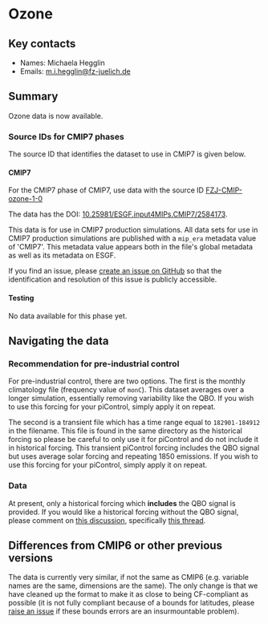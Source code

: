 <!--- These values are used by `fill-out-auto-generated-sections.py` -->
<!--- forcing="ozone" -->
<!--- source_id_stub="FZJ-CMIP-ozone" -->
# Ozone

## Key contacts

- Names: Michaela Hegglin
- Emails: m.i.hegglin@fz-juelich.de

## Summary

Ozone data is now available.

<!--- begin-cmip7-phases-source-ids -->
<!--- Do not edit this section, it is automatically updated when the docs are built -->
### Source IDs for CMIP7 phases

The source ID that identifies the dataset to use in CMIP7 is given below.

#### CMIP7

For the CMIP7 phase of CMIP7, use data with the source ID [FZJ-CMIP-ozone-1-0](https://aims2.llnl.gov/search?project=input4MIPs&versionType=all&&activeFacets=%7B%22source_id%22%3A%5B%22FZJ-CMIP-ozone-1-0%22%5D%7D)

The data has the DOI: [10.25981/ESGF.input4MIPs.CMIP7/2584173](https://doi.org/10.25981/ESGF.input4MIPs.CMIP7/2584173).

This data is for use in CMIP7 production simulations.
All data sets for use in CMIP7 production simulations are published with a `mip_era` metadata value of 'CMIP7'.
This metadata value appears both in the file's global metadata as well as its metadata on ESGF.

If you find an issue, please
[create an issue on GitHub](https://github.com/PCMDI/input4MIPs_CVs/issues/new?template=data_issue.md)
so that the identification and resolution of this issue is publicly accessible.

#### Testing

No data available for this phase yet.

<!--- end-cmip7-phases-source-ids -->

## Navigating the data

### Recommendation for pre-industrial control

For pre-industrial control, there are two options.
The first is the monthly climatology file (frequency value of `monC`).
This dataset averages over a longer simulation, essentially removing variability like the QBO.
If you wish to use this forcing for your piControl,
simply apply it on repeat.

The second is a transient file which has a time range equal to `182901-184912` in the filename.
This file is found in the same directory as the historical forcing
so please be careful to only use it for piControl and do not include it in historical forcing.
This transient piControl forcing includes the QBO signal
but uses average solar forcing and repeating 1850 emissions.
If you wish to use this forcing for your piControl,
simply apply it on repeat.

### Data

At present, only a historical forcing which **includes** the QBO signal is provided.
If you would like a historical forcing without the QBO signal,
please comment on [this discussion](https://github.com/PCMDI/input4MIPs_CVs/discussions/22),
specifically [this thread](https://github.com/PCMDI/input4MIPs_CVs/discussions/22#discussioncomment-14174159).

## Differences from CMIP6 or other previous versions

The data is currently very similar, if not the same as CMIP6
(e.g. variable names are the same, dimensions are the same).
The only change is that we have cleaned up the format to make it as close to being CF-compliant as possible
(it is not fully compliant because of a bounds for latitudes,
please [raise an issue](https://github.com/PCMDI/input4MIPs_CVs/issues/new?template=data_issue.md)
if these bounds errors are an insurmountable problem).

<!--- begin-revision-history -->
<!--- Do not edit this section, it is automatically updated when the docs are built -->
<!--- No revisions, hence section is blank -->
<!--- end-revision-history -->

